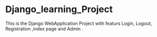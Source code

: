 # Django_learning_Project
This is the Django WebApplication Project with featurs Login, Logout, Registration ,index page and Admin .
